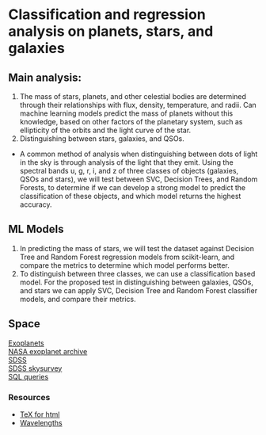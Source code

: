 # Classification and regression analysis on planets, stars, and galaxies
## Main analysis:
1. The mass of stars, planets, and other celestial bodies are determined through their relationships with flux, density, temperature, and radii. Can machine learning models predict the mass of planets without this knowledge, based on other factors of the planetary system, such as ellipticity of the orbits and the light curve of the star. 
2. Distinguishing between stars, galaxies, and QSOs.
- A common method of analysis when distinguishing between dots of light in the sky is through analysis of the light that they emit. Using the spectral bands u, g, r, i, and z of three classes of objects (galaxies, QSOs and stars), we will test between SVC, Decision Trees, and Random Forests, to determine if we can develop a strong model to predict the classification of these objects, and which model returns the highest accuracy.

## ML Models
1. In predicting the mass of stars, we will test the dataset against Decision Tree and Random Forest regression models from scikit-learn, and compare the metrics to determine which model performs better.
2. To distinguish between three classes, we can use a classification based model. For the proposed test in distinguishing between galaxies, QSOs, and stars we can apply SVC, Decision Tree and Random Forest classifier models, and compare their metrics. 

## Space
[Exoplanets](https://exoplanet.eu/catalog/)\
[NASA exoplanet archive](https://exoplanetarchive.ipac.caltech.edu/docs/TAP/usingTAP.html)\
[SDSS](https://dr18.sdss.org/)\
[SDSS skysurvey](https://skyserver.sdss.org/dr9/en/help/browser/browser.asp)\
[SQL queries](https://skyserver.sdss.org/dr9/en/tools/search/sql.asp)


### Resources
- [TeX for html](https://www.maths.nottingham.ac.uk/plp/pmadw/lm.html)
- [Wavelengths](https://voyages.sdss.org/preflight/light/filters/)
